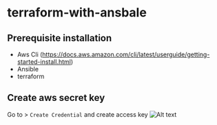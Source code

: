 # terraform-with-ansbale
## Prerequisite installation
* Aws Cli (https://docs.aws.amazon.com/cli/latest/userguide/getting-started-install.html)
* Ansible 
* terraform
## Create aws secret key
Go to > `` Create Credential `` and create access key
![Alt text](https://github.com//blob/main/Screenshot%20from%202023-09-27%2021-54-12.png)
